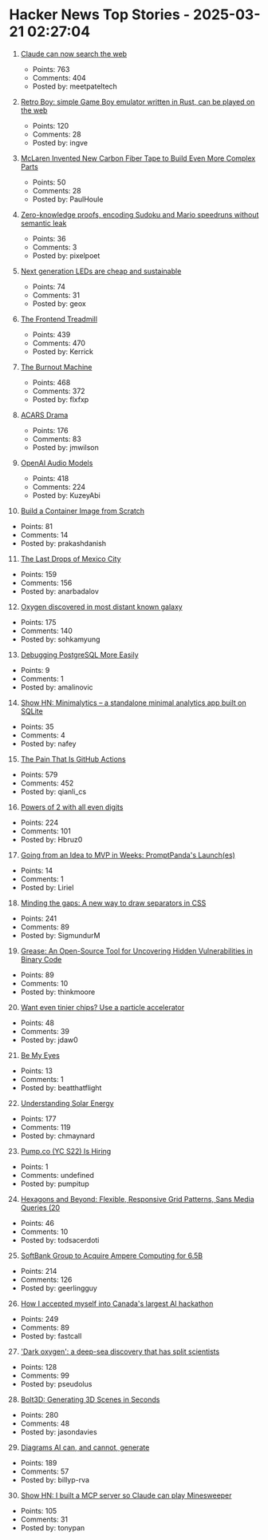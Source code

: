 # Hacker News Top Stories - 2025-03-21 02:27:04

1. [Claude can now search the web](https://www.anthropic.com/news/web-search)
   - Points: 763
   - Comments: 404
   - Posted by: meetpateltech

2. [Retro Boy: simple Game Boy emulator written in Rust, can be played on the web](https://github.com/smparsons/retroboy)
   - Points: 120
   - Comments: 28
   - Posted by: ingve

3. [McLaren Invented New Carbon Fiber Tape to Build Even More Complex Parts](https://www.thedrive.com/news/mclaren-invented-new-carbon-fiber-tape-to-build-even-more-complex-parts)
   - Points: 50
   - Comments: 28
   - Posted by: PaulHoule

4. [Zero-knowledge proofs, encoding Sudoku and Mario speedruns without semantic leak](https://vasekrozhon.wordpress.com/2025/03/17/zero-knowledge-proofs/)
   - Points: 36
   - Comments: 3
   - Posted by: pixelpoet

5. [Next generation LEDs are cheap and sustainable](https://liu.se/en/news-item/nasta-generations-lysdioder-ar-billiga-och-miljovanliga)
   - Points: 74
   - Comments: 31
   - Posted by: geox

6. [The Frontend Treadmill](https://polotek.net/posts/the-frontend-treadmill/)
   - Points: 439
   - Comments: 470
   - Posted by: Kerrick

7. [The Burnout Machine](https://unionize.fyi)
   - Points: 468
   - Comments: 372
   - Posted by: flxfxp

8. [ACARS Drama](https://acarsdrama.com/)
   - Points: 176
   - Comments: 83
   - Posted by: jmwilson

9. [OpenAI Audio Models](https://www.openai.fm/)
   - Points: 418
   - Comments: 224
   - Posted by: KuzeyAbi

10. [Build a Container Image from Scratch](https://danishpraka.sh/posts/build-a-container-image-from-scratch/)
   - Points: 81
   - Comments: 14
   - Posted by: prakashdanish

11. [The Last Drops of Mexico City](https://mexicocitywater.longlead.com)
   - Points: 159
   - Comments: 156
   - Posted by: anarbadalov

12. [Oxygen discovered in most distant known galaxy](https://www.eso.org/public/news/eso2507/)
   - Points: 175
   - Comments: 140
   - Posted by: sohkamyung

13. [Debugging PostgreSQL More Easily](https://www.cybertec-postgresql.com/en/debugging-postgresql-more-easily/)
   - Points: 9
   - Comments: 1
   - Posted by: amalinovic

14. [Show HN: Minimalytics – a standalone minimal analytics app built on SQLite](https://github.com/nafey/minimalytics)
   - Points: 35
   - Comments: 4
   - Posted by: nafey

15. [The Pain That Is GitHub Actions](https://www.feldera.com/blog/the-pain-that-is-github-actions)
   - Points: 579
   - Comments: 452
   - Posted by: qianli_cs

16. [Powers of 2 with all even digits](https://oeis.org/A068994)
   - Points: 224
   - Comments: 101
   - Posted by: Hbruz0

17. [Going from an Idea to MVP in Weeks: PromptPanda's Launch(es)](https://docs.opensaas.sh/blog/2025-03-12-going-from-an-idea-to-mvp-in-weeks-promptpandas-launches/)
   - Points: 14
   - Comments: 1
   - Posted by: Liriel

18. [Minding the gaps: A new way to draw separators in CSS](https://blogs.windows.com/msedgedev/2025/03/19/minding-the-gaps-a-new-way-to-draw-separators-in-css/)
   - Points: 241
   - Comments: 89
   - Posted by: SigmundurM

19. [Grease: An Open-Source Tool for Uncovering Hidden Vulnerabilities in Binary Code](https://www.galois.com/articles/introducing-grease)
   - Points: 89
   - Comments: 10
   - Posted by: thinkmoore

20. [Want even tinier chips? Use a particle accelerator](https://www.economist.com/science-and-technology/2025/03/12/want-even-tinier-chips-use-a-particle-accelerator)
   - Points: 48
   - Comments: 39
   - Posted by: jdaw0

21. [Be My Eyes](https://www.bemyeyes.com/)
   - Points: 13
   - Comments: 1
   - Posted by: beatthatflight

22. [Understanding Solar Energy](https://www.construction-physics.com/p/understanding-solar-energy)
   - Points: 177
   - Comments: 119
   - Posted by: chmaynard

23. [Pump.co (YC S22) Is Hiring](https://www.ycombinator.com/companies/pump-co/jobs/7kB7DNb-email-outreach-manager)
   - Points: 1
   - Comments: undefined
   - Posted by: pumpitup

24. [Hexagons and Beyond: Flexible, Responsive Grid Patterns, Sans Media Queries (20](https://css-tricks.com/hexagons-and-beyond-flexible-responsive-grid-patterns-sans-media-queries/)
   - Points: 46
   - Comments: 10
   - Posted by: todsacerdoti

25. [SoftBank Group to Acquire Ampere Computing for 6.5B](https://group.softbank/en/news/press/20250320)
   - Points: 214
   - Comments: 126
   - Posted by: geerlingguy

26. [How I accepted myself into Canada's largest AI hackathon](https://fastcall.dev/posts/genai-genesis-firebase/)
   - Points: 249
   - Comments: 89
   - Posted by: fastcall

27. ['Dark oxygen': a deep-sea discovery that has split scientists](https://phys.org/news/2025-03-dark-oxygen-deep-sea-discovery.html)
   - Points: 128
   - Comments: 99
   - Posted by: pseudolus

28. [Bolt3D: Generating 3D Scenes in Seconds](https://szymanowiczs.github.io/bolt3d)
   - Points: 280
   - Comments: 48
   - Posted by: jasondavies

29. [Diagrams AI can, and cannot, generate](https://www.ilograph.com/blog/posts/diagrams-ai-can-and-cannot-generate/)
   - Points: 189
   - Comments: 57
   - Posted by: billyp-rva

30. [Show HN: I built a MCP server so Claude can play Minesweeper](https://github.com/tonypan2/minesweeper-mcp-server)
   - Points: 105
   - Comments: 31
   - Posted by: tonypan


